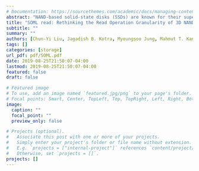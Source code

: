 ```yaml
---
# Documentation: https://sourcethemes.com/academic/docs/managing-content/
abstract: "NAND-based solid-state disks (SSDs) are known for their superior random read/write performance due to the high degrees of multi-chip parallelism they exhibit. Currently, as the chip density increases dramatically, fewer 3D NAND chips are needed to build an SSD compared to the previous generation chips. As a result, SSDs can be made more compact. However, this decrease in the number of chips also results in reduced overall throughput, and prevents 3D NAND high density SSDs from being widely-adopted. We analyzed 600 storage workloads, and our analysis revealed that the small read operations suffer significant performance degradation due to reduced chip-level parallelism in newer 3D NAND SSDs. The main question is whether some of the inter-chip parallelism lost in these new SSDs (due to the reduced chip count) can be won back by enhancing intra-chip parallelism. Motivated by this question, we propose a novel SOML (Single-Operation-Multiple-Location) read operation, which can perform several small intra-chip read operations to different locations simultaneously, so that multiple requests can be serviced in parallel, thereby mitigating the parallelism-related bottlenecks. A corresponding SOML read scheduling algorithm is also proposed to fully utilize the SOML read. Our experimental results with various storage workloads indicate that, the SOML read-based SSD with 8 chips can outperform the baseline SSD with 16 chips."
title: "SOML read: Rethinking the Read Operation Granularity of 3D NAND SSDs, The 24th ACM International Conference on Architectural Support for Programming Languages and Operating Systems (ASPLOS'19)"
subtitle: ""
summary: ""
authors: [Chun-Yi Liu, Jagadish B. Kotra, Myoungsoo Jung, Mahmut T. Kandemir, Chita R. Das]
tags: []
categories: [storage]
url_pdf: pdf/SOML.pdf
date: 2019-08-25T21:50:07-04:00
lastmod: 2019-08-25T21:50:07-04:00
featured: false
draft: false

# Featured image
# To use, add an image named `featured.jpg/png` to your page's folder.
# Focal points: Smart, Center, TopLeft, Top, TopRight, Left, Right, BottomLeft, Bottom, BottomRight.
image:
  caption: ""
  focal_point: ""
  preview_only: false

# Projects (optional).
#   Associate this post with one or more of your projects.
#   Simply enter your project's folder or file name without extension.
#   E.g. `projects = ["internal-project"]` references `content/project/deep-learning/index.md`.
#   Otherwise, set `projects = []`.
projects: []
---
```

